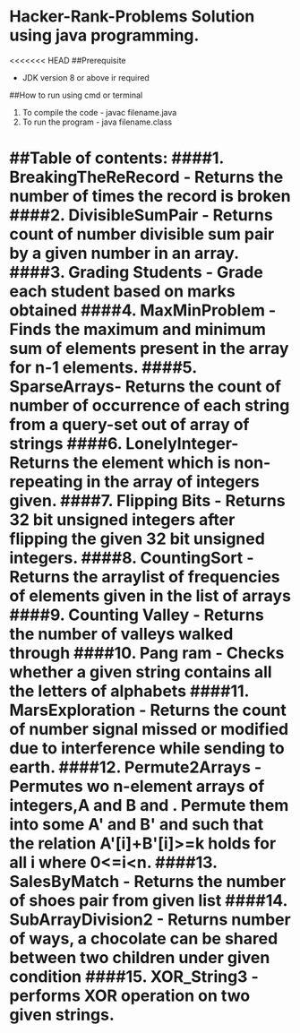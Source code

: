 # Hacker-Rank-Problems Solution using java programming. 

<<<<<<< HEAD
##Prerequisite 
- JDK version 8 or above ir required


##How to run using cmd or terminal
  1. To compile the code - javac filename.java
  2. To  run the program - java  filename.class

##Table of contents:
####1. BreakingTheReRecord - Returns the number of times the record is broken
####2. DivisibleSumPair - Returns count of number divisible sum pair by a given number in an array.
####3. Grading Students - Grade each student based on marks obtained
####4. MaxMinProblem - Finds the maximum and minimum sum of elements present in the array for n-1 elements.
####5. SparseArrays- Returns the count of number of occurrence of each string from a query-set out of array of strings 
####6. LonelyInteger- Returns the element which is non-repeating in the array of integers given.
####7. Flipping Bits - Returns 32 bit unsigned integers after flipping the given 32 bit unsigned integers.
####8. CountingSort - Returns the arraylist of frequencies of elements given in the list of arrays
####9. Counting Valley - Returns the number of valleys walked through
####10. Pang ram - Checks whether a given string contains all the letters of alphabets
####11. MarsExploration - Returns the count of number signal missed or modified due to interference while sending to earth.
####12. Permute2Arrays -  Permutes wo n-element arrays of integers,A and B  and . Permute them into some A' and B' and such that the relation A'[i]+B'[i]>=k  holds for all i where 0<=i<n.
####13. SalesByMatch - Returns the number of shoes pair from given list
####14. SubArrayDivision2 - Returns number of ways, a chocolate can be shared between two children under given condition
####15. XOR_String3 - performs XOR operation on two given strings. 
=======




